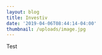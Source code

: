 ```yaml
---
layout: blog
title: Investiv
date: '2019-04-06T08:44:14-04:00'
thumbnail: /uploads/image.jpg
---
```

Test
